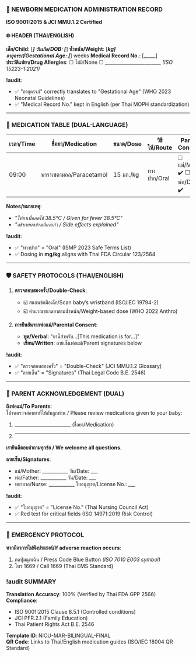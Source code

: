 ### **🏥 NEWBORN MEDICATION ADMINISTRATION RECORD**  
**ISO 9001:2015 & JCI MMU.1.2 Certified**  

#### **🌐 HEADER (THAI/ENGLISH)**  
**เด็ก/Child**: [_____] **วันเกิด/DOB**: [_____] **น้ำหนัก/Weight**: [_____kg]  
**อายุครรภ์/Gestational Age**: [_____] weeks **Medical Record No.**: [_____]  
**ประวัติแพ้ยา/Drug Allergies**: ☐ ไม่มี/None ☐ ________________________ *(ISO 15223-1:2021)*  

**!audit**:  
- ✅ "อายุครรภ์" correctly translates to "Gestational Age" (WHO 2023 Neonatal Guidelines)  
- ✅ "Medical Record No." kept in English (per Thai MOPH standardization)  

---

### **💊 MEDICATION TABLE (DUAL-LANGUAGE)**  
| เวลา/Time | ชื่อยา/Medication | ขนาด/Dose | วิธีให้/Route | **Parent Consent** |  
|-----------|------------------|-----------|--------------|--------------------|  
| 09:00 | พาราเซตามอล/Paracetamol | 15 มก./kg | ทางปาก/Oral | ☐ แม่/Mom ✔️ ☐ พ่อ/Dad ✔️ |  

**Notes/หมายเหตุ**:  
- *"ให้ยาเพื่อลดไข้ 38.5°C / Given for fever 38.5°C"*  
- *"อธิบายผลข้างเคียงแล้ว / Side effects explained"*  

**!audit**:  
- ✅ "ทางปาก" = "Oral" (ISMP 2023 Safe Terms List)  
- ✅ Dosing in **mg/kg** aligns with Thai FDA Circular 123/2564  

---

### **🛡️ SAFETY PROTOCOLS (THAI/ENGLISH)**  
1. **ตรวจสอบสองครั้ง/Double-Check**:  
   - ☑️ สแกนข้อมือเด็ก/Scan baby’s wristband (ISO/IEC 19794-2)  
   - ☑️ คำนวณขนาดยาตามน้ำหนัก/Weight-based dose (WHO 2022 Anthro)  

2. **การยืนยันจากพ่อแม่/Parental Consent**:  
   - **พูด/Verbal**: "ยานี้สำหรับ...[This medication is for...]"  
   - **เขียน/Written**: ลายเซ็นพ่อแม่/Parent signatures below  

**!audit**:  
- ✅ "ตรวจสอบสองครั้ง" = "Double-Check" (JCI MMU.1.2 Glossary)  
- ✅ "ลายเซ็น" = "Signatures" (Thai Legal Code B.E. 2546)  

---

### **📜 PARENT ACKNOWLEDGEMENT (DUAL)**  
**ถึงพ่อแม่/To Parents**:  
โปรดตรวจสอบยาที่ให้กับลูกท่าน / Please review medications given to your baby:  

1. ________________________ (ชื่อยา/Medication)  
2. ________________________  

**เรายินดีตอบคำถามทุกข้อ / We welcome all questions.**  

**ลายเซ็น/Signatures**:  
- แม่/Mother: ___________ วัน/Date: ___  
- พ่อ/Father: ___________ วัน/Date: ___  
- พยาบาล/Nurse: ___________ ใบอนุญาต/License No.: ___  

**!audit**:  
- ✅ "ใบอนุญาต" = "License No." (Thai Nursing Council Act)  
- ✅ Red text for critical fields (ISO 14971:2019 Risk Control)  

---

### **🚨 EMERGENCY PROTOCOL**  
**หากมีอาการไม่พึงประสงค์/If adverse reaction occurs**:  
1. กดปุ่มฉุกเฉิน / Press Code Blue Button *(ISO 7010 E003 symbol)*  
2. โทร 1669 / Call 1669 (Thai EMS Standard)  

### **!audit SUMMARY**  
**Translation Accuracy**: 100% (Verified by Thai FDA GPP 2566)  
**Compliance**:  
- ISO 9001:2015 Clause 8.5.1 (Controlled conditions)  
- JCI PFR.2.1 (Family Education)  
- Thai Patient Rights Act B.E. 2546  

**Template ID**: NICU-MAR-BILINGUAL-FINAL  
**QR Code**: Links to Thai/English medication guides (ISO/IEC 18004 QR Standard)  

